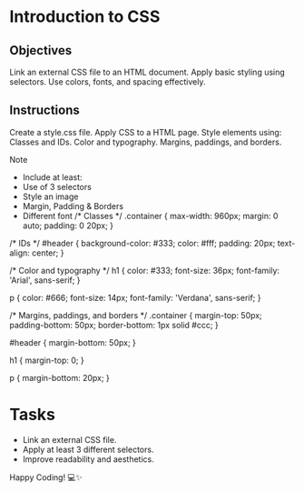 # Introduction to CSS

## Objectives
Link an external CSS file to an HTML document.
Apply basic styling using selectors.
Use colors, fonts, and spacing effectively.

## Instructions

Create a style.css file.
Apply CSS to a HTML page.
Style elements using:
Classes and IDs.
Color and typography.
Margins, paddings, and borders.

>[!NOTE]
>  - Include at least:
>  - Use of 3 selectors
>  - Style an image
>  - Margin, Padding & Borders
>  - Different font
/* Classes */
.container {
  max-width: 960px;
  margin: 0 auto;
  padding: 0 20px;
}

/* IDs */
#header {
  background-color: #333;
  color: #fff;
  padding: 20px;
  text-align: center;
}

/* Color and typography */
h1 {
  color: #333;
  font-size: 36px;
  font-family: 'Arial', sans-serif;
}

p {
  color: #666;
  font-size: 14px;
  font-family: 'Verdana', sans-serif;
}

/* Margins, paddings, and borders */
.container {
  margin-top: 50px;
  padding-bottom: 50px;
  border-bottom: 1px solid #ccc;
}

#header {
  margin-bottom: 50px;
}

h1 {
  margin-top: 0;
}

p {
  margin-bottom: 20px;
}

# Tasks
 - Link an external CSS file.
 - Apply at least 3 different selectors.
 - Improve readability and aesthetics.

Happy Coding! 💻✨

